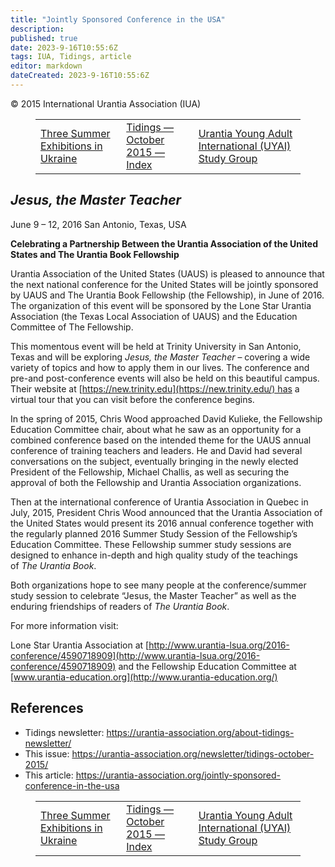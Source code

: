 ```yaml
---
title: "Jointly Sponsored Conference in the USA"
description: 
published: true
date: 2023-9-16T10:55:6Z
tags: IUA, Tidings, article
editor: markdown
dateCreated: 2023-9-16T10:55:6Z
---
```


<p class="v-card v-sheet theme--light gray lighten-3 px-2">© 2015 International Urantia Association (IUA)</p>
<figure class="table chapter-navigator">
  <table>
    <tbody>
      <tr>
        <td>
        <a href="/en/article/Anton_Miroshnichenko/three_summer_exhibitions_in_ukraine">
          <span class="mdi mdi-arrow-left-drop-circle"></span><span class="pl-2">Three Summer Exhibitions in Ukraine</span>
        </a>
        </td>
        <td>
        <a href="/en/index/articles_iua_tidings#tidings-october-2015">
          <span class="mdi mdi-book-open-variant"></span><span class="pl-2">Tidings — October 2015 — Index</span>
        </a>
        </td>
        <td>
        <a href="/en/article/Antonio_Schefer/urantia_young_adult_international_uyai_study_group">
          <span class="pr-2">Urantia Young Adult International (UYAI) Study Group</span><span class="mdi mdi-arrow-right-drop-circle"></span>
        </a>
        </td>
      </tr>
    </tbody>
  </table>
</figure>


## _Jesus, the Master Teacher_ 

June 9 – 12, 2016 San Antonio, Texas, USA

**Celebrating a Partnership Between the Urantia Association of the United States and The Urantia Book Fellowship**

Urantia Association of the United States (UAUS) is pleased to announce that the next national conference for the United States will be jointly sponsored by UAUS and The Urantia Book Fellowship (the Fellowship), in June of 2016. The organization of this event will be sponsored by the Lone Star Urantia Association (the Texas Local Association of UAUS) and the Education Committee of The Fellowship.

This momentous event will be held at Trinity University in San Antonio, Texas and will be exploring _Jesus, the Master Teacher_ – covering a wide variety of topics and how to apply them in our lives. The conference and pre-and post-conference events will also be held on this beautiful campus. Their website at [https://new.trinity.edu](https://new.trinity.edu/) has a virtual tour that you can visit before the conference begins.

In the spring of 2015, Chris Wood approached David Kulieke, the Fellowship Education Committee chair, about what he saw as an opportunity for a combined conference based on the intended theme for the UAUS annual conference of training teachers and leaders. He and David had several conversations on the subject, eventually bringing in the newly elected President of the Fellowship, Michael Challis, as well as securing the approval of both the Fellowship and Urantia Association organizations.

Then at the international conference of Urantia Association in Quebec in July, 2015, President Chris Wood announced that the Urantia Association of the United States would present its 2016 annual conference together with the regularly planned 2016 Summer Study Session of the Fellowship’s Education Committee. These Fellowship summer study sessions are designed to enhance in-depth and high quality study of the teachings of _The Urantia Book_.

Both organizations hope to see many people at the conference/summer study session to celebrate “Jesus, the Master Teacher” as well as the enduring friendships of readers of _The Urantia Book_.

For more information visit:

Lone Star Urantia Association at [http://www.urantia-lsua.org/2016-conference/4590718909](http://www.urantia-lsua.org/2016-conference/4590718909) and the Fellowship Education Committee at [www.urantia-education.org](http://www.urantia-education.org/)

## References

- Tidings newsletter: https://urantia-association.org/about-tidings-newsletter/
- This issue: https://urantia-association.org/newsletter/tidings-october-2015/
- This article: https://urantia-association.org/jointly-sponsored-conference-in-the-usa

<figure class="table chapter-navigator">
  <table>
    <tbody>
      <tr>
        <td>
        <a href="/en/article/Anton_Miroshnichenko/three_summer_exhibitions_in_ukraine">
          <span class="mdi mdi-arrow-left-drop-circle"></span><span class="pl-2">Three Summer Exhibitions in Ukraine</span>
        </a>
        </td>
        <td>
        <a href="/en/index/articles_iua_tidings#tidings-october-2015">
          <span class="mdi mdi-book-open-variant"></span><span class="pl-2">Tidings — October 2015 — Index</span>
        </a>
        </td>
        <td>
        <a href="/en/article/Antonio_Schefer/urantia_young_adult_international_uyai_study_group">
          <span class="pr-2">Urantia Young Adult International (UYAI) Study Group</span><span class="mdi mdi-arrow-right-drop-circle"></span>
        </a>
        </td>
      </tr>
    </tbody>
  </table>
</figure>
